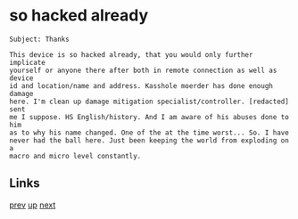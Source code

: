 # so hacked already

    Subject: Thanks

    This device is so hacked already, that you would only further implicate
    yourself or anyone there after both in remote connection as well as device
    id and location/name and address. Kasshole moerder has done enough damage
    here. I'm clean up damage mitigation specialist/controller. [redacted] sent
    me I suppose. HS English/history. And I am aware of his abuses done to him
    as to why his name changed. One of the at the time worst... So. I have
    never had the ball here. Just been keeping the world from exploding on a
    macro and micro level constantly.

## Links

[prev](2022-06-11.md) [up](../) [next](2022-09-08.md)
